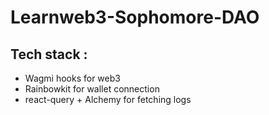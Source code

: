 # Learnweb3-Sophomore-DAO

## Tech stack :

- Wagmi hooks for web3
- Rainbowkit for wallet connection
- react-query + Alchemy for fetching logs
